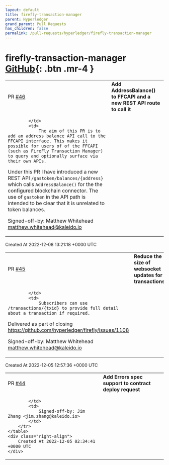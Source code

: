 ```yaml
---
layout: default
title: firefly-transaction-manager
parent: Hyperledger
grand_parent: Pull Requests
has_children: false
permalink: /pull-requests/hyperledger/firefly-transaction-manager
---
```


# firefly-transaction-manager <span class="fs-3 right-align">[GitHub](https://github.com/hyperledger/firefly-transaction-manager){: .btn .mr-4 }</span>


<div>
    <table>
        <tr>
            <td>
                PR <a href="https://github.com/hyperledger/firefly-transaction-manager/pull/46" class=".btn">#46</a>
            </td>
            <td>
                <b>
                    Add AddressBalance() to FFCAPI and a new REST API route to call it
                </b>
            </td>
        </tr>
        <tr>
            <td>
                
            </td>
            <td>
                The aim of this PR is to add an address balance API call to the FFCAPI interface. This makes it possible for users of of the FFCAPI (such as FireFly Transaction Manager) to query and optionally surface via their own APIs.

Under this PR I have introduced a new REST API `/gastoken/balances/{address}` which calls `AddressBalance()` for the the configured blockchain connector. The use of `gastoken` in the API path is intended to be clear that it is unrelated to token balances.

Signed-off-by: Matthew Whitehead <matthew.whitehead@kaleido.io>
            </td>
        </tr>
    </table>
    <div class="right-align">
        Created At 2022-12-08 13:21:18 +0000 UTC
    </div>
</div>

<div>
    <table>
        <tr>
            <td>
                PR <a href="https://github.com/hyperledger/firefly-transaction-manager/pull/45" class=".btn">#45</a>
            </td>
            <td>
                <b>
                    Reduce the size of websocket updates for transactions.
                </b>
            </td>
        </tr>
        <tr>
            <td>
                
            </td>
            <td>
                Subscribers can use /transactions/{txid} to provide full detail about a transaction if required.

Delivered as part of closing https://github.com/hyperledger/firefly/issues/1108

Signed-off-by: Matthew Whitehead <matthew.whitehead@kaleido.io>
            </td>
        </tr>
    </table>
    <div class="right-align">
        Created At 2022-12-05 12:57:36 +0000 UTC
    </div>
</div>

<div>
    <table>
        <tr>
            <td>
                PR <a href="https://github.com/hyperledger/firefly-transaction-manager/pull/44" class=".btn">#44</a>
            </td>
            <td>
                <b>
                    Add Errors spec support to contract deploy request
                </b>
            </td>
        </tr>
        <tr>
            <td>
                
            </td>
            <td>
                Signed-off-by: Jim Zhang <jim.zhang@kaleido.io>
            </td>
        </tr>
    </table>
    <div class="right-align">
        Created At 2022-12-05 02:34:41 +0000 UTC
    </div>
</div>

